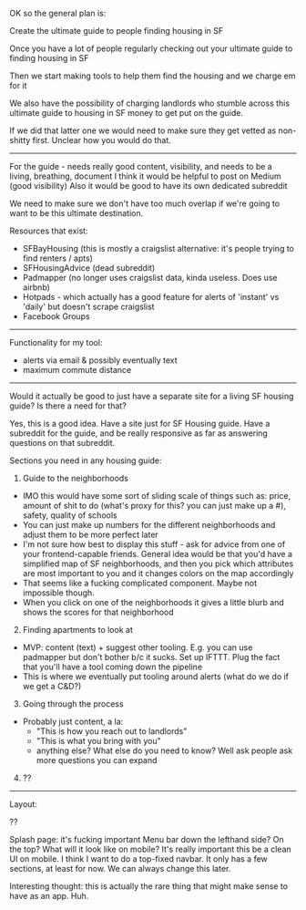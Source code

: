 OK so the general plan is:

Create the ultimate guide to people finding housing in SF

Once you have a lot of people regularly checking out your ultimate guide to finding housing in SF

Then we start making tools to help them find the housing and we charge em for it

We also have the possibility of charging landlords who stumble across this ultimate guide to housing in SF money to get put on the guide.

If we did that latter one we would need to make sure they get vetted as non-shitty first. Unclear how you would do that.

----------------

For the guide - needs really good content, visibility, and needs to be a living, breathing, document
I think it would be helpful to post on Medium (good visibility)
Also it would be good to have its own dedicated subreddit

We need to make sure we don't have too much overlap if we're going to want to be this ultimate destination.

Resources that exist:

- SFBayHousing (this is mostly a craigslist alternative: it's people trying to find renters / apts)
- SFHousingAdvice (dead subreddit)
- Padmapper (no longer uses craigslist data, kinda useless. Does use airbnb)
- Hotpads - which actually has a good feature for alerts of 'instant' vs 'daily' but doesn't scrape craigslist
- Facebook Groups

---------------

Functionality for my tool:
- alerts via email & possibly eventually text
- maximum commute distance

-------------------

Would it actually be good to just have a separate site for a living SF housing guide? Is there a need for that?

Yes, this is a good idea. Have a site just for SF Housing guide. Have a subreddit for the guide, and be really responsive as far as answering questions on that subreddit.

Sections you need in any housing guide:

1. Guide to the neighborhoods
- IMO this would have some sort of sliding scale of things such as: price, amount of shit to do (what's proxy for this? you can just make up a #), safety, quality of schools
- You can just make up numbers for the different neighborhoods and adjust them to be more perfect later
- I'm not sure how best to display this stuff - ask for advice from one of your frontend-capable friends. General idea would be that you'd have a simplified map of SF neighborhoods, and then you pick which attributes are most important to you and it changes colors on the map accordingly
- That seems like a fucking complicated component. Maybe not impossible though.
- When you click on one of the neighborhoods it gives a little blurb and shows the scores for that neighborhood

2. Finding apartments to look at
- MVP: content (text) + suggest other tooling. E.g. you can use padmapper but don't bother b/c it sucks. Set up IFTTT. Plug the fact that you'll have a tool coming down the pipeline
- This is where we eventually put tooling around alerts (what do we do if we get a C&D?)

3. Going through the process
- Probably just content, a la:
  - "This is how you reach out to landlords"
  - "This is what you bring with you"
  - anything else? What else do you need to know? Well ask people ask more questions you can expand

4. ??

--------------------

Layout:

??

Splash page: it's fucking important
Menu bar down the lefthand side? On the top? What will it look like on mobile? It's really important this be a clean UI on mobile.
I think I want to do a top-fixed navbar. It only has a few sections, at least for now. We can always change this later.

Interesting thought: this is actually the rare thing that might make sense to have as an app. Huh.

